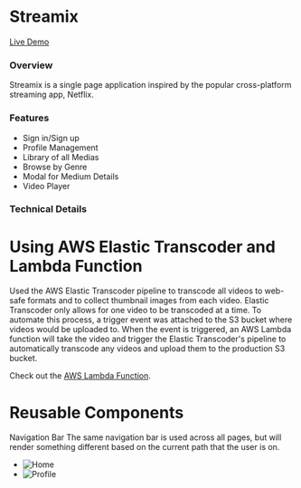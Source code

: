 # Streamix

[Live Demo](https://watch-streamix.herokuapp.com)

### Overview
Streamix is a single page application inspired by the popular cross-platform streaming app, Netflix.


### Features
- Sign in/Sign up
- Profile Management
- Library of all Medias
- Browse by Genre
- Modal for Medium Details
- Video Player

### Technical Details

# Using AWS Elastic Transcoder and Lambda Function
Used the AWS Elastic Transcoder pipeline to transcode all videos to web-safe formats and to collect thumbnail images from each video. Elastic Transcoder only allows for one video to be transcoded at a time. To automate this process, a trigger event was attached to the S3 bucket where videos would be uploaded to. When the event is triggered, an AWS Lambda function will take the video and trigger the Elastic Transcoder's pipeline to automatically transcode any videos and upload them to the production S3 bucket.

Check out the [AWS Lambda Function](elastic_transcoder_lambda.js).

# Reusable Components
Navigation Bar
The same navigation bar is used across all pages, but will render something different based on the current path that the user is on.

- ![Home](images/home_navbar.png)
- ![Profile](images/library_navbar.png)
